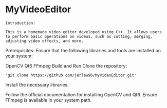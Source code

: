 # MyVideoEditor

```
Introduction:

This is a homemade video editor developed using C++. It allows users to perform basic operations on videos, such as cutting, merging, adjusting video effects, and more.
```

Prerequisites:
Ensure that the following libraries and tools are installed on your system:

OpenCV
Qt6
FFmpeg
Build and Run
Clone the repository:

```
'git clone https://github.com/jerlew96/MyVideoEditor.git'
```

Install the necessary libraries:

Follow the official documentation for installing OpenCV and Qt6.
Ensure FFmpeg is available in your system path.
